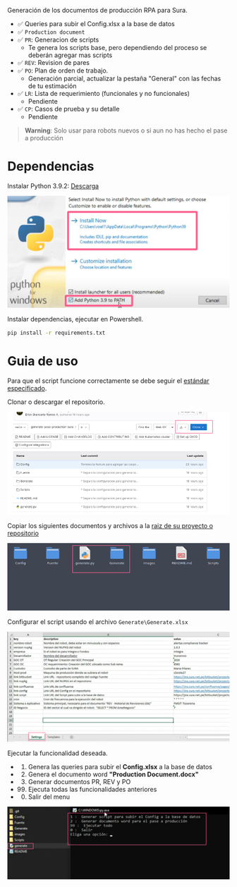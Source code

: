 
Generación de los documentos de producción RPA para Sura.
* ✅ Queries para subir el Config.xlsx a la base de datos
* ✅ `Production document`
* ✅ `PR`: Generacion de scripts
    * Te genera los scripts base, pero dependiendo del proceso se deberán agregar mas scripts
* ✅ `REV`: Revision de pares
* ✅ `PO`: Plan de orden de trabajo.
    * Generación parcial, actualizar la pestaña "General" con las fechas de tu estimación
* ✅ `LR`: Lista de requerimiento (funcionales y no funcionales)
    * Pendiente
* ✅ `CP`: Casos de prueba y su detalle
    * Pendiente

> **Warning**: Solo usar para robots nuevos o si aun no has hecho el pase a producción

# Dependencias
Instalar Python 3.9.2: [Descarga](https://www.python.org/ftp/python/3.9.2/python-3.9.2-amd64.exe)

![Python](./images/python.png)

Instalar dependencias, ejecutar en Powershell.
```sh
pip install -r requirements.txt
```

# Guia de uso
Para que el script funcione correctamente se debe seguir el [estándar especificado](https://gitlab.com/grupo_rpa/rpa_002_manualprocedimientodesarrollorpa#estructura-codigo-fuente-del-proyecto).

Clonar o descargar el repositorio.

![Gitlab](./images/repo-gitlab.png)

Copiar los siguientes documentos y archivos a la [raiz de su proyecto o repositorio](https://gitlab.com/grupo_rpa/rpa_002_manualprocedimientodesarrollorpa#creaci%C3%B3n-estructura-de-carpetas-seg%C3%BAn-est%C3%A1ndar-rpa-area-de-trabajo-y-fuente-proyecto)

![base](./images/base-script.png)

Configurar el script usando el archivo `Generate\Generate.xlsx`

![config](./images/config-generate.png)

Ejecutar la funcionalidad deseada.
* 1. Genera las queries para subir el **Config.xlsx** a la base de datos
* 2. Genera el documento word **"Production Document.docx"**
* 3. Generar documentos PR, REV y PO
* 99. Ejecuta todas las funcionalidades anteriores
* 0. Salir del menu

![run](./images/run-script.png)
